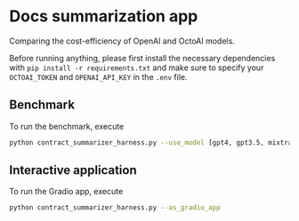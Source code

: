 # Docs summarization app

Comparing the cost-efficiency of OpenAI and OctoAI models.

Before running anything, please first install the necessary dependencies with `pip install -r requirements.txt` and make sure to specify your `OCTOAI_TOKEN` and `OPENAI_API_KEY` in the `.env` file.

## Benchmark

To run the benchmark, execute
```bash
python contract_summarizer_harness.py --use_model [gpt4, gpt3.5, mixtral, mistral, llama2] --docs_path <relative or absolute path to your directory with pdfs>
```

## Interactive application

To run the Gradio app, execute
```bash
python contract_summarizer_harness.py --as_gradio_app
```


